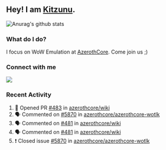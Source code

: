 ## Hey! I am [Kitzunu](https://Github.com/Kitzunu).

![Anurag's github stats](https://github-readme-stats.kitzunu.vercel.app/api?username=Kitzunu&show_icons=true)

### What do I do?

I focus on WoW Emulation at [AzerothCore](https://Github.com/AzerothCore). Come join us ;)

### Connect with me
[![](https://img.shields.io/badge/AzerothCore%20Discord-Connect%20with%20me!-green)](https://discord.com/invite/gkt4y2x)

### Recent Activity

<!--START_SECTION:activity-->
1. 💪 Opened PR [#483](https://github.com/azerothcore/wiki/pull/483) in [azerothcore/wiki](https://github.com/azerothcore/wiki)
2. 🗣 Commented on [#5870](https://github.com/azerothcore/azerothcore-wotlk/issues/5870) in [azerothcore/azerothcore-wotlk](https://github.com/azerothcore/azerothcore-wotlk)
3. 🗣 Commented on [#481](https://github.com/azerothcore/wiki/issues/481) in [azerothcore/wiki](https://github.com/azerothcore/wiki)
4. 🗣 Commented on [#481](https://github.com/azerothcore/wiki/issues/481) in [azerothcore/wiki](https://github.com/azerothcore/wiki)
5. ❗️ Closed issue [#5870](https://github.com/azerothcore/azerothcore-wotlk/issues/5870) in [azerothcore/azerothcore-wotlk](https://github.com/azerothcore/azerothcore-wotlk)
<!--END_SECTION:activity-->
